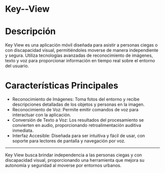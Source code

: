 # Key--View

# Descripción
Key View es una aplicación móvil diseñada para asistir a personas ciegas o con discapacidad visual, permitiéndoles moverse de manera independiente y segura. Utiliza tecnologías avanzadas de reconocimiento de imágenes, texto y voz para proporcionar información en tiempo real sobre el entorno del usuario.

# Características Principales
- Reconocimiento de Imágenes: Toma fotos del entorno y recibe descripciones detalladas de los objetos y personas en la imagen.
- Reconocimiento de Voz: Permite emitir comandos de voz para interactuar con la aplicación.
- Conversión de Texto a Voz: Los resultados del procesamiento se convierten en audio, proporcionando retroalimentación auditiva inmediata.
- Interfaz Accesible: Diseñada para ser intuitiva y fácil de usar, con soporte para lectores de pantalla y navegación por voz.

---

Key View busca brindar independencia a las personas ciegas y con discapacidad visual, proporcionando una herramienta que mejora su autonomía y seguridad al moverse por entornos urbanos.
